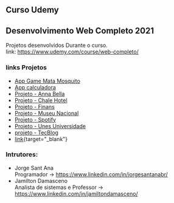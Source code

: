 ## Curso Udemy 
## Desenvolvimento Web Completo 2021
Projetos desenvolvidos Durante o curso.<br>
link: https://www.udemy.com/course/web-completo/

### links Projetos
- <a href="https://flviin.github.io/Curso-Udemy-Web/App%20Game%20Mata%20Mosquito/index.html" target="_blank"> App Game Mata Mosquito </a>
- <a href="https://flviin.github.io/Curso-Udemy-Web/App%20Game%20Mata%20Mosquito/index.html" target="_blank"> App calculadora </a>
- <a href="https://flviin.github.io/Curso-Udemy-Web/Projeto%20-%20Anna%20Bella/index.html" target="_blank"> Projeto - Anna Bella </a>
- <a href="https://flviin.github.io/Curso-Udemy-Web/Projeto%20-%20Chale%20Hotel/index.html" target="_blank"> Projeto - Chale Hotel </a>
- <a href="https://flviin.github.io/Curso-Udemy-Web/Projeto%20-%20Finans/index.html" target="_blank"> Projeto - Finans </a>
- <a href="https://flviin.github.io/Curso-Udemy-Web/Projeto%20-%20Museu%20Nacional/index.html" target="_blank"> Projeto - Museu Nacional </a>
- <a href="https://flviin.github.io/Curso-Udemy-Web/Projeto%20-%20Spotify/index.html" target="_blank"> Projeto - Spotify </a>
- <a href="https://flviin.github.io/Curso-Udemy-Web/Projeto%20-%20Unes%20Universidade/index.html" target="_blank"> Projeto - Unes Universidade </a>
- <a href="https://flviin.github.io/Curso-Udemy-Web/projeto%20-%20TecBlog/index.html" target="_blank"> projeto - TecBlog </a>
- [link](https://flviin.github.io/Curso-Udemy-Web/projeto%20-%20TecBlog/index.html){target="_blank"}

### Intrutores:
- Jorge Sant Ana <br>
Programador -> https://www.linkedin.com/in/jorgesantanabr/
- Jamilton Damasceno <br>
Analista de sistemas e Professor -> https://www.linkedin.com/in/jamiltondamasceno/
